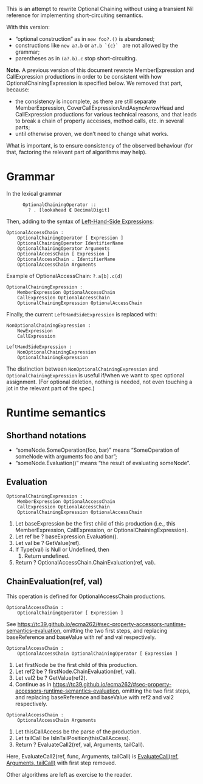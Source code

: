 This is an attempt to rewrite Optional Chaining without using a transient Nil reference for implementing short-circuiting semantics.

With this version:
* “optional construction” as in `new foo?.()` is abandoned;
* constructions like `new a?.b` or ``a?.b `{c}` `` are not allowed by the grammar;
* parentheses as in `(a?.b).c` stop short-circuiting.

**Note.** A previous version of this document rewrote MemberExpression and CallExpression productions in order to be consistent with how OptionalChainingExpression is specified below. We removed that part, because: 

* the consistency is incomplete, as there are still separate MemberExpression, CoverCallExpressionAndAsyncArrowHead and CallExpression productions for various technical reasons, and that leads to break a chain of property accesses, method calls, etc. in several parts;
* until otherwise proven, we don’t need to change what works.


What is important, is to ensure consistency of the observed behaviour (for that, factoring the relevant part of algorithms may help).


Grammar
=======

In the lexical grammar
```
      OptionalChainingOperator ::
        ? . [lookahead ∉ DecimalDigit]
```
Then, adding to the syntax of [Left-Hand-Side Expressions](https://tc39.github.io/ecma262/#sec-left-hand-side-expressions):
```
OptionalAccessChain :
    OptionalChainingOperator [ Expression ]
    OptionalChainingOperator IdentifierName
    OptionalChainingOperator Arguments
    OptionalAccessChain [ Expression ]
    OptionalAccessChain . IdentifierName
    OptionalAccessChain Arguments
```
Example of OptionalAccessChain:  ``?.a[b].c(d)``
```
OptionalChainingExpression :
    MemberExpression OptionalAccessChain
    CallExpression OptionalAccessChain
    OptionalChainingExpression OptionalAccessChain
```

Finally, the current `LeftHandSideExpression` is replaced with:
```
NonOptionalChainingExpression :
    NewExpression
    CallExpression
    
LeftHandSideExpression :
    NonOptionalChainingExpression
    OptionalChainingExpression
```
The distinction between `NonOptionalChainingExpression` and `OptionalChainingExpression` is useful if/when we want to spec
optional assignment. (For optional deletion, nothing is needed, not even touching a jot in the relevant part of the spec.)


Runtime semantics
=================
Shorthand notations
-------------------
   * “someNode.SomeOperation(foo, bar)” means “SomeOperation of someNode with arguments foo and bar”;
   * “someNode.Evaluation()” means “the result of evaluating someNode”.

Evaluation
----------

```
OptionalChainingExpression :
    MemberExpression OptionalAccessChain
    CallExpression OptionalAccessChain
    OptionalChainingExpression OptionalAccessChain
``` 
1. Let baseExpression be the first child of this production (i.e., this MemberExpression, CallExpression, or OptionalChainingExpression).
1. Let ref be ? baseExpression.Evaluation().
1. Let val be ? GetValue(ref).
1. If Type(val) is Null or Undefined, then
    1. Return undefined.
1. Return ? OptionalAccessChain.ChainEvaluation(ref, val).


ChainEvaluation(ref, val)
-----------------------
This operation is defined for OptionalAccessChain productions.

```
OptionalAccessChain :
    OptionalChainingOperator [ Expression ]
```    
See https://tc39.github.io/ecma262/#sec-property-accessors-runtime-semantics-evaluation, omitting the two first steps,
and replacing baseReference and baseValue with ref and val respectively.

```
OptionalAccessChain :
    OptionalAccessChain OptionalChainingOperator [ Expression ]
```    

1. Let firstNode be the first child of this production.
1. Let ref2 be ? firstNode.ChainEvaluation(ref, val).
1. Let val2 be ? GetValue(ref2).
1. Continue as in https://tc39.github.io/ecma262/#sec-property-accessors-runtime-semantics-evaluation, omitting the two first steps,
and replacing baseReference and baseValue with ref2 and val2 respectively.

```
OptionalAccessChain :
    OptionalAccessChain Arguments
```    
1. Let thisCallAccess be the parse of the production.
1. Let tailCall be IsInTailPosition(thisCallAccess).
1. Return ? EvaluateCall2(ref, val, Arguments, tailCall).

Here, EvaluateCall2(ref, func, Arguments, tailCall) is [EvaluateCall(ref, Arguments, tailCall)](https://tc39.github.io/ecma262/#sec-evaluatecall) with first step removed.

Other algorithms are left as exercise to the reader.

